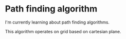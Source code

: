 Path finding algorithm
=======================
I'm currently learning about path finding algorithms.

This algorithm operates on grid based on cartesian plane.